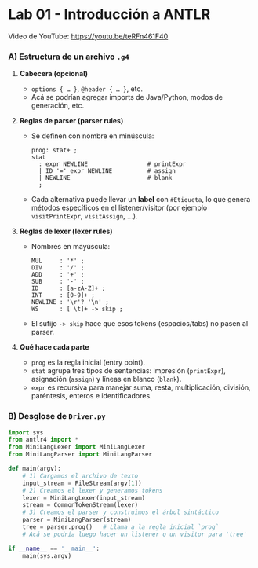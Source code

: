# Lab 01 - Introducción a ANTLR

Video de YouTube: https://youtu.be/teRFn461F40

### A) Estructura de un archivo `.g4`

1. **Cabecera (opcional)**  
   - `options { … }`, `@header { … }`, etc.  
   - Acá se podrían agregar imports de Java/Python, modos de generación, etc.

2. **Reglas de parser (parser rules)**  
   - Se definen con nombre en minúscula:  
     ```antlr
     prog: stat+ ;
     stat
       : expr NEWLINE                 # printExpr
       | ID '=' expr NEWLINE          # assign
       | NEWLINE                      # blank
       ;
     ```  
   - Cada alternativa puede llevar un **label** con `#Etiqueta`, lo que genera métodos específicos en el listener/visitor (por ejemplo `visitPrintExpr`, `visitAssign`, …).

3. **Reglas de lexer (lexer rules)**  
   - Nombres en mayúscula:  
     ```antlr
     MUL     : '*' ;
     DIV     : '/' ;
     ADD     : '+' ;
     SUB     : '-' ;
     ID      : [a-zA-Z]+ ;
     INT     : [0-9]+ ;
     NEWLINE : '\r'? '\n' ;
     WS      : [ \t]+ -> skip ;
     ```  
   - El sufijo `-> skip` hace que esos tokens (espacios/tabs) no pasen al parser.  

4. **Qué hace cada parte**  
   - `prog` es la regla inicial (entry point).  
   - `stat` agrupa tres tipos de sentencias: impresión (`printExpr`), asignación (`assign`) y líneas en blanco (`blank`).  
   - `expr` es recursiva para manejar suma, resta, multiplicación, división, paréntesis, enteros e identificadores.  

### B) Desglose de `Driver.py`

```python
import sys
from antlr4 import *
from MiniLangLexer import MiniLangLexer
from MiniLangParser import MiniLangParser

def main(argv):
    # 1) Cargamos el archivo de texto
    input_stream = FileStream(argv[1])
    # 2) Creamos el lexer y generamos tokens
    lexer = MiniLangLexer(input_stream)
    stream = CommonTokenStream(lexer)
    # 3) Creamos el parser y construimos el árbol sintáctico
    parser = MiniLangParser(stream)
    tree = parser.prog()   # Llama a la regla inicial `prog`
    # Acá se podría luego hacer un listener o un visitor para 'tree'

if __name__ == '__main__':
    main(sys.argv)
```
